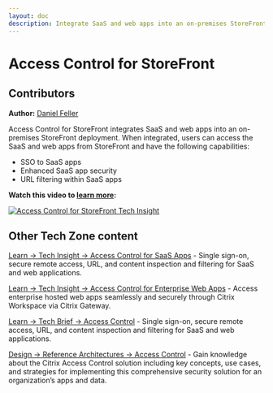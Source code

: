 ```yaml
---
layout: doc
description: Integrate SaaS and web apps into an on-premises StoreFront deployment with features like single sign-on, secure remote access, URL, and content inspection and filtering.
---
```

# Access Control for StoreFront

## Contributors

**Author:** [Daniel Feller](https://twitter.com/djfeller)

Access Control for StoreFront integrates SaaS and web apps into an on-premises StoreFront deployment. When integrated, users can access the SaaS and web apps from StoreFront and have the following capabilities:

-  SSO to SaaS apps
-  Enhanced SaaS app security
-  URL filtering within SaaS apps

**Watch this video to [learn more](https://www.youtube.com/watch?v=s4IFTPF-waw):**

[![Access Control for StoreFront Tech Insight](/en-us/tech-zone/learn/media/shared_video-placeholder.png)](https://www.youtube.com/watch?v=s4IFTPF-waw)

## Other Tech Zone content

[Learn -> Tech Insight -> Access Control for SaaS Apps](/en-us/tech-zone/learn/tech-insights/access-control.html) - Single sign-on, secure remote access, URL, and content inspection and filtering for SaaS and web applications.

[Learn -> Tech Insight -> Access Control for Enterprise Web Apps](/en-us/tech-zone/learn/tech-insights/web-apps.html) - Access enterprise hosted web apps seamlessly and securely through Citrix Workspace via Citrix Gateway.

[Learn -> Tech Brief -> Access Control](/en-us/tech-zone/learn/tech-briefs/access-control.html) - Single sign-on, secure remote access, URL, and content inspection and filtering for SaaS and web applications.

[Design -> Reference Architectures -> Access Control](/en-us/tech-zone/design/reference-architectures/access-control.html) - Gain knowledge about the Citrix Access Control solution including key concepts, use cases, and strategies for implementing this comprehensive security solution for an organization’s apps and data.
